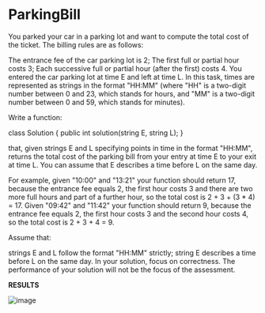 # ParkingBill
You parked your car in a parking lot and want to compute the total cost of the ticket. The billing rules are as follows:

The entrance fee of the car parking lot is 2;
The first full or partial hour costs 3;
Each successive full or partial hour (after the first) costs 4.
You entered the car parking lot at time E and left at time L. In this task, times are represented as strings in the format "HH:MM" (where "HH" is a two-digit number between 0 and 23, which stands for hours, and "MM" is a two-digit number between 0 and 59, which stands for minutes).

Write a function:

class Solution { public int solution(string E, string L); }

that, given strings E and L specifying points in time in the format "HH:MM", returns the total cost of the parking bill from your entry at time E to your exit at time L. You can assume that E describes a time before L on the same day.

For example, given "10:00" and "13:21" your function should return 17, because the entrance fee equals 2, the first hour costs 3 and there are two more full hours and part of a further hour, so the total cost is 2 + 3 + (3 * 4) = 17. Given "09:42" and "11:42" your function should return 9, because the entrance fee equals 2, the first hour costs 3 and the second hour costs 4, so the total cost is 2 + 3 + 4 = 9.

Assume that:

strings E and L follow the format "HH:MM" strictly;
string E describes a time before L on the same day.
In your solution, focus on correctness. The performance of your solution will not be the focus of the assessment.

**RESULTS**

![image](https://github.com/MGEORGEY/ParkingBill/assets/25477314/57c651c3-659e-4f82-9a37-c44bf37e66ec)
